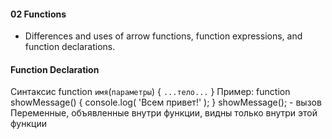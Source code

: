 #### 02 Functions

- Differences and uses of arrow functions, function expressions, and function declarations.

#### Function Declaration

Синтаксис
function `имя`(`параметры`) {
`...тело...`
}
Пример:
function showMessage() {
console.log( 'Всем привет!' );
}
showMessage(); - вызов
Переменные, объявленные внутри функции, видны только внутри этой функции
